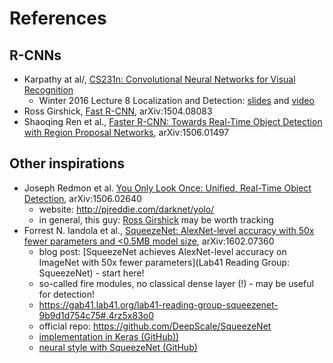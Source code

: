# References



## R-CNNs

* Karpathy at al/, [CS231n: Convolutional Neural Networks for Visual Recognition](http://cs231n.stanford.edu/)
  * Winter 2016 Lecture 8 Localization and Detection: [slides](http://cs231n.stanford.edu/slides/winter1516_lecture8.pdf) and [video](https://www.youtube.com/watch?v=2xtx-gk3PqY&list=PLlJy-eBtNFt6EuMxFYRiNRS07MCWN5UIA&index=8)
* Ross Girshick, [Fast R-CNN](http://arxiv.org/abs/1504.08083), arXiv:1504.08083
* Shaoqing Ren et al., [Faster R-CNN: Towards Real-Time Object Detection with Region Proposal Networks](https://arxiv.org/abs/1506.01497), arXiv:1506.01497

## Other inspirations

* Joseph Redmon et al. [You Only Look Once: Unified, Real-Time Object Detection](https://arxiv.org/abs/1506.02640), arXiv:1506.02640
  * website: http://pjreddie.com/darknet/yolo/
  * in general, this guy: [Ross Girshick](https://people.eecs.berkeley.edu/~rbg/) may be worth tracking
* Forrest N. Iandola et al., [SqueezeNet: AlexNet-level accuracy with 50x fewer parameters and <0.5MB model size](https://arxiv.org/abs/1602.07360), arXiv:1602.07360
  * blog post: [SqueezeNet achieves AlexNet-level accuracy on ImageNet with 50x fewer parameters](Lab41 Reading Group: SqueezeNet) - start here!
  * so-called fire modules, no classical dense layer (!) - may be useful for detection!
  * https://gab41.lab41.org/lab41-reading-group-squeezenet-9b9d1d754c75#.4rz5x83o0
  * official repo: https://github.com/DeepScale/SqueezeNet
  * [implementation in Keras (GitHub))](https://github.com/DT42/squeezenet_demo)
  * [neural style with SqueezeNet (GitHub)](https://github.com/pavelgonchar/neural-art-mini)
